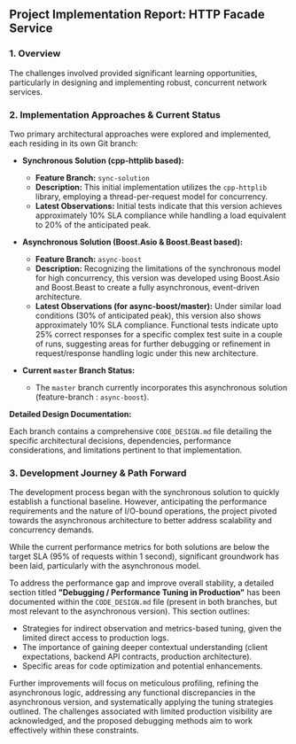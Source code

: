 ## Project Implementation Report: HTTP Facade Service

### 1. Overview

The challenges involved provided significant learning opportunities, particularly in designing and implementing robust, concurrent network services.

### 2. Implementation Approaches & Current Status

Two primary architectural approaches were explored and implemented, each residing in its own Git branch:

*   **Synchronous Solution (cpp-httplib based):**
    *   **Feature Branch:** `sync-solution`
    *   **Description:** This initial implementation utilizes the `cpp-httplib` library, employing a thread-per-request model for concurrency.
    *   **Latest Observations:** Initial tests indicate that this version achieves approximately 10% SLA compliance while handling a load equivalent to 20% of the anticipated peak.

*   **Asynchronous Solution (Boost.Asio & Boost.Beast based):**
    *   **Feature Branch:** `async-boost`
    *   **Description:** Recognizing the limitations of the synchronous model for high concurrency, this version was developed using Boost.Asio and Boost.Beast to create a fully asynchronous, event-driven architecture.
    *   **Latest Observations (for async-boost/master):** Under similar load conditions (30% of anticipated peak), this version also shows approximately 10% SLA compliance. Functional tests indicate upto 25% correct responses for a specific complex test suite in a couple of runs, suggesting areas for further debugging or refinement in request/response handling logic under this new architecture.

*   **Current `master` Branch Status:** 
    *   The `master` branch currently incorporates this asynchronous solution (feature-branch : `async-boost`).

**Detailed Design Documentation:**

Each branch contains a comprehensive `CODE_DESIGN.md` file detailing the specific architectural decisions, dependencies, performance considerations, and limitations pertinent to that implementation.

### 3. Development Journey & Path Forward

The development process began with the synchronous solution to quickly establish a functional baseline. However, anticipating the performance requirements and the nature of I/O-bound operations, the project pivoted towards the asynchronous architecture to better address scalability and concurrency demands.

While the current performance metrics for both solutions are below the target SLA (95% of requests within 1 second), significant groundwork has been laid, particularly with the asynchronous model.

To address the performance gap and improve overall stability, a detailed section titled **"Debugging / Performance Tuning in Production"** has been documented within the `CODE_DESIGN.md` file (present in both branches, but most relevant to the asynchronous version). This section outlines:
*   Strategies for indirect observation and metrics-based tuning, given the limited direct access to production logs.
*   The importance of gaining deeper contextual understanding (client expectations, backend API contracts, production architecture).
*   Specific areas for code optimization and potential enhancements.

Further improvements will focus on meticulous profiling, refining the asynchronous logic, addressing any functional discrepancies in the asynchronous version, and systematically applying the tuning strategies outlined. The challenges associated with limited production visibility are acknowledged, and the proposed debugging methods aim to work effectively within these constraints.